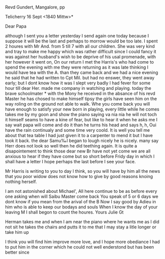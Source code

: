 Revd Gundert, Mangalore, pp

 Telicherry 16 Sept <1840 Mittw>*

Dear Papa

although I sent you a letter yesterday I send again one today because I suppose it will be the last and perhaps to morrow would be too late. I spent 2 houres with Mr And. from 5 till 7 with all our children. She was very kind and tray to make me happy which was rather difficult since I could fancy it was against her husband's wish to be deprive of his usal promenade, with her however it went on, On our return I met the Harris's who had come to spend the evening with me they were returning as it was late thinking I would have tea with the A. than they came back and we had a nice evening he said that he had written to Cpt Mil. but had no enswer, they went away early; but I dont know how it was I slept very badly I had fever for some hour till dear Her. made me company in watching and playing. 
today the brave schoolmater <Berger>* with the Mony he received in the absance of his revd Master he has chosed to make himself tipsy the girls have seen him on the way roling on the ground not able to walk. Whe you come back you will have enough to satisfy your new born in playing, every little while he comes takes me by my goon and show the piano saying va nia nia he will not toch it himself seams to have a kine of fear, but like to hear it when he asks me I say wait papa will come and do it than he turns his head and says h‚ h‚ Oui have the rain continualy and some time very coold. It is well you tell me about that tea table I had just given it to a carpenter to mend it but I have took it back. the dear Samu‰l began to lough nicely he is nicely. many say Herr does not look so well then he did teething again. It is quite a disapointement to think those dear new Br have not yet come we are all anxious to hear if they have come but so short before Fridy day in which I shall have a letter I hope perhaps the last before I see your face.

Mr Harris is writing to you to day I think, so you will have by him all the news that you poor widow does not know how to give by good reasons knoing nothing herself.

I am not astonished about Michael', All here continue to be as before every one asking when will Saibu Master come back You speak of 5 or 6 days we dont know if you mean from the arival of the B Now I say good by Adieu in him who is able to keep our bodays and souls When I know the day of your leaving M I shall begon to count the houres.
 Yours
 Julie Gt

Herman takes me and when I am near the piano where he wants me as I did not sit he takes the chairs and putts it to me that I may stay a litle longer or take him up

I think you will find him improve more love, and I hope more obediance I had to put him in the corner which he could not well enderstond but has been better since
